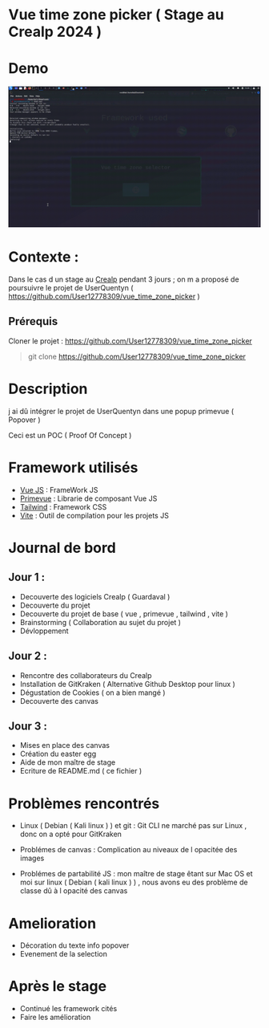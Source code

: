 # Vue time zone picker ( Stage au Crealp 2024 )


# Demo

![ video de demo](demo.gif)

# Contexte :

Dans le cas d un stage au [Crealp](https://www.crealp.ch) pendant 3 jours ; on m a proposé de poursuivre le projet de UserQuentyn ( https://github.com/User12778309/vue_time_zone_picker )

## Prérequis

Cloner le projet : https://github.com/User12778309/vue_time_zone_picker

> git clone https://github.com/User12778309/vue_time_zone_picker

# Description

j ai dû intégrer le projet de UserQuentyn dans une popup primevue ( Popover )

Ceci est un POC ( Proof Of Concept )


# Framework utilisés

- [Vue JS](https://www.vuejs.org) : FrameWork JS
- [Primevue](https://primevue.org/) : Librarie de composant Vue JS
- [Tailwind](https://tailwindcss.com/) : Framework CSS
- [Vite](https://vite.dev/) : Outil de compilation pour les projets JS

# Journal de bord

## Jour 1 :

- Decouverte des logiciels Crealp ( Guardaval )
- Decouverte du projet
- Decouverte du projet de base ( vue , primevue , tailwind , vite )
- Brainstorming ( Collaboration au sujet du projet )
- Dévloppement


## Jour 2 :

- Rencontre des collaborateurs du Crealp
- Installation de GitKraken ( Alternative Github Desktop pour linux )
- Dégustation de Cookies ( on a bien mangé )
- Decouverte des canvas 


## Jour 3 :

- Mises en place des canvas
- Création du easter egg
- Aide de mon maître de stage
- Ecriture de README.md ( ce fichier )

# Problèmes rencontrés

- Linux ( Debian ( Kali linux ) ) et git :
Git CLI ne marché pas sur Linux , donc on a opté pour GitKraken

- Problémes de canvas : Complication au niveaux de l opacitée des images 

- Problémes de partabilité JS : mon maître de stage êtant sur Mac OS et moi sur linux ( Debian ( kali linux ) ) , nous avons eu des problème de classe dû à l opacité des canvas 

# Amelioration

- Décoration du texte info popover
- Evenement de la selection

# Après le stage

- Continué les framework cités
- Faire les amélioration